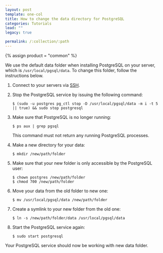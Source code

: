```yaml
---
layout: post
template: one-col
title: How to change the data directory for PostgreSQL
categories: Tutorials
lead: ""
legacy: true

permalink: /:collection/:path
---
```



{% assign product = "common" %}





We use the default data folder when installing PostgreSQL on your server, which is  `/usr/local/pgsql/data`.
To change this folder, follow the instructions below.

1.  Connect to your servers via [SSH](http://help.cloud66.com/managing-your-stack/ssh-to-your-server).
2.  Stop the PostgreSQL service by issuing the following command:
		
		$ (sudo -u postgres pg_ctl stop -D /usr/local/pgsql/data -m i -t 5 || true) && sudo stop postgresql 
3.  Make sure that PostgreSQL is no longer running:

		$ ps aux | grep pgsql
	
	This command must not return any running PostgreSQL processes. 
4.  Make a new directory for your data:

		$ mkdir /new/path/folder

5.  Make sure that your new folder is only accessible by the PostgreSQL user:
			
		$ chown postgres /new/path/folder
		$ chmod 700 /new/path/folder

6.  Move your data from the old folder to new one:
			
		$ mv /usr/local/pgsql/data /new/path/folder

7.  Create a symlink to your new folder from the old one:

		$ ln -s /new/path/folder/data /usr/local/pgsql/data

8.  Start the PostgreSQL service again:

		$ sudo start postgresql

Your PostgreSQL service should now be working with new data folder.


